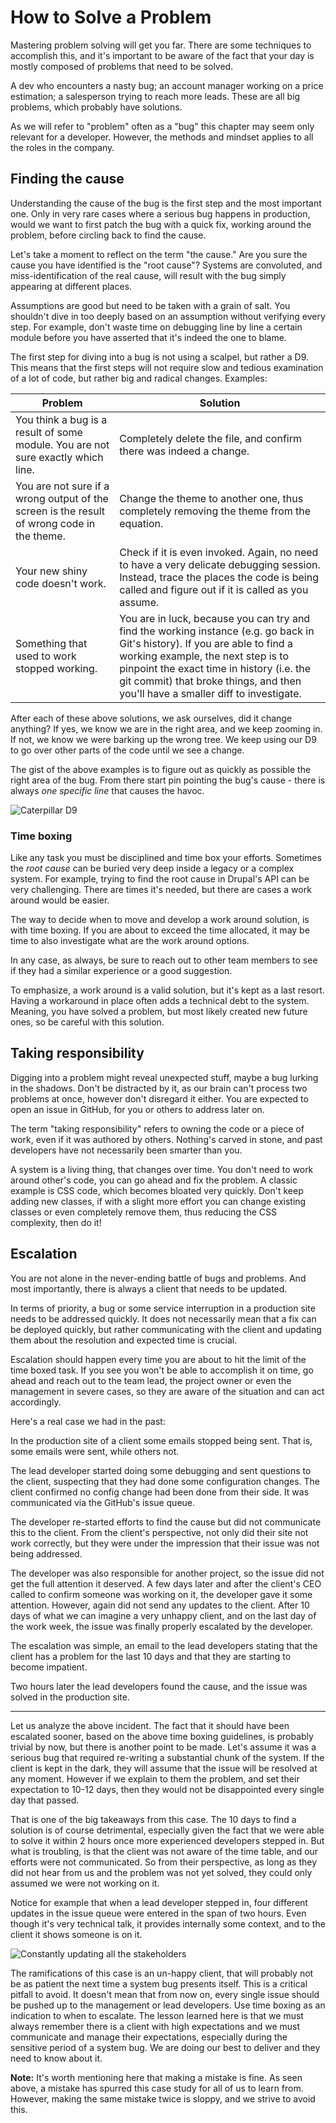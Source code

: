  # How to Solve a Problem

Mastering problem solving will get you far. There are some techniques to accomplish this, and it's important to be aware of the fact that your day is mostly composed of problems that need to be solved.

A dev who encounters a nasty bug; an account manager working on a price estimation; a salesperson trying to reach more leads. These are all big problems, which probably have solutions.

As we will refer to "problem" often as a "bug" this chapter may seem only relevant for a developer. However, the methods and mindset applies to all the roles in the company.

## Finding the cause

Understanding the cause of the bug is the first step and the most important one. Only in very rare cases where a serious bug happens in production, would we want to first patch the bug with a quick fix, working around the problem, before circling back to find the cause.

Let's take a moment to reflect on the term "the cause." Are you sure the cause you have identified is the "root cause"?
Systems are convoluted, and miss-identification of the real cause, will result with the bug simply appearing at different places.

Assumptions are good but need to be taken with a grain of salt. You shouldn't dive in too deeply based on an assumption without verifying every step. For example, don't waste time on debugging line by line a certain module before you have asserted that it's indeed the one to blame.

The first step for diving into a bug is not using a scalpel, but rather a D9. This means that the first steps will not require slow and tedious examination of a lot of code, but rather big and radical changes. Examples: 

| Problem | Solution |
| -- | -- |
| You think a bug is a result of some module. You are not sure exactly which line. | Completely delete the file, and confirm there was indeed a change. |
| You are not sure if a wrong output of the screen is the result of wrong code in the theme. |  Change the theme to another one, thus completely removing the theme from the equation.|
| Your new shiny code doesn't work. |  Check if it is even invoked. Again, no need to have a very delicate debugging session. Instead, trace the places the code is being called and figure out if it is called as you assume. |
| Something that used to work stopped working. | You are in luck, because you can try and find the working instance (e.g. go back in Git's history). If you are able to find a working example, the next step is to pinpoint the exact time in history (i.e. the git commit) that broke things, and then you'll have a smaller diff to investigate. |

After each of these above solutions, we ask ourselves, did it change anything?
If yes, we know we are in the right area, and we keep zooming in.
If not, we know we were barking up the wrong tree. We keep using our D9 to go over other parts of the code until we see a change.

The gist of the above examples is to figure out as quickly as possible the right area of the bug. From there start pin pointing the bug's cause - there is always *one specific line* that causes the havoc.

![Caterpillar D9](images/solving_problem/image1.jpg)

### Time boxing

Like any task you must be disciplined and time box your efforts. Sometimes the _root cause_ can be buried very deep inside a legacy or a complex system. For example, trying to find the root cause in Drupal's API can be very challenging. There are times it's needed, but there are cases a work around would be easier.

The way to decide when to move and develop a work around solution, is with time boxing. If you are about to exceed the time allocated, it may be time to also investigate what are the work around options.

In any case, as always, be sure to reach out to other team members to see if they had a similar experience or a good suggestion.

To emphasize, a work around is a valid solution, but it's kept as a last resort. Having a workaround in place often adds a technical debt to the system. Meaning, you have solved a problem, but most likely created new future ones, so be careful with this solution.

## Taking responsibility

Digging into a problem might reveal unexpected stuff, maybe a bug lurking in the shadows.
Don't be distracted by it, as our brain can't process two problems at once, however don't disregard it either. You are expected to open an issue in GitHub, for you or others to address later on.

The term "taking responsibility" refers to owning the code or a piece of work, even if it was authored by others. Nothing's carved in stone, and past developers have not necessarily been smarter than you.

A system is a living thing, that changes over time. You don't need to work around other's code, you can go ahead and fix the problem. A classic example is CSS code, which becomes bloated very quickly. Don't keep adding new classes, if with a slight more effort you can change existing classes or even completely remove them, thus reducing the CSS complexity, then do it!

## Escalation

You are not alone in the never-ending battle of bugs and problems. And most importantly, there is always a client that needs to be updated.

In terms of priority, a bug or some service interruption in a production site needs to be addressed quickly. It does not necessarily mean that a fix can be deployed quickly, but rather communicating with the client and updating them about the resolution and expected time is crucial.

Escalation should happen every time you are about to hit the limit of the time boxed task. If you see you won't be able to accomplish it on time, go ahead and reach out to the team lead, the project owner or even the management in severe cases, so they are aware of the situation and can act accordingly.

Here's a real case we had in the past:

In the production site of a client some emails stopped being sent. That is, some emails were sent, while  others not.

The lead developer started doing some debugging and sent questions to the client, suspecting that they had done some configuration changes.
The client confirmed no config change had been done from their side. It was communicated via the GitHub's issue queue.

The developer re-started efforts to find the cause but did not communicate this to the client. From the client's perspective, not only did their site not work correctly, but they were under the impression that their issue was not being addressed. 

The developer was also responsible for another project, so the issue did not get the full attention it deserved.
A few days later and after the client's CEO called to confirm someone was working on it, the developer gave it some attention. However, again did not send any updates to the client.
After 10 days of what we can imagine a very unhappy client, and on the last day of the work week, the issue was finally properly escalated by the developer.

The escalation was simple, an email to the lead developers stating that the client has a problem for the last 10 days and that they are starting to become impatient.

Two hours later the lead developers found the cause, and the issue was solved in the production site.

---

Let us analyze the above incident. The fact that it should have been escalated sooner, based on the above time boxing guidelines, is probably trivial by now, but there is another point to be made. Let's assume it was a serious bug that required re-writing a substantial chunk of the system. If the client is kept in the dark, they will assume that the issue will be resolved at any moment. However if we  explain to them the problem, and set their expectation to 10-12 days, then they would not be disappointed every single day that passed.

That is one of the big takeaways from this case. The 10 days to find a solution is of course detrimental, especially given the fact that we were able to solve it within 2 hours once more experienced developers stepped in. But what is troubling, is that the client was not aware of the time table, and our efforts were not communicated. So from their perspective, as long as they did not hear from us and the problem was not yet solved, they could only assumed we were not working on it. 

Notice for example that when a lead developer stepped in, four different updates in the issue queue were entered in the span of two hours. Even though it's very technical talk, it provides internally some context, and to the client it shows someone is on it.

![Constantly updating all the stakeholders](images/solving_problem/image2.jpg)

The ramifications of this case is an un-happy client, that will probably not be as patient the next time a system bug presents itself. This is a critical pitfall to avoid. 
It doesn't mean that from now on, every single issue should be pushed up to the management or lead developers. Use time boxing as an indication to when to escalate. The lesson learned here is that we must always remember there is a client with high expectations and we must communicate and manage their expectations, especially during the sensitive period of a system bug. We are doing our best to deliver and they need to know about it.  

**Note:**  It's worth mentioning here that making a mistake is fine. As seen above, a mistake has spurred this case study for all of us to learn from. However, making the same mistake twice is sloppy, and we strive to avoid this.